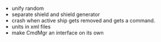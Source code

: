 - unify random
- separate shield and shield generator
- crash when active ship gets removed and gets a command.
- units in xml files
- make CmdMgr an interface on its own